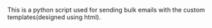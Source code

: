 This is a python script used for sending bulk emails with the custom templates(designed using html).
